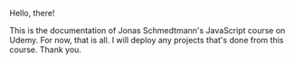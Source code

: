 Hello, there!

This is the documentation of Jonas Schmedtmann's JavaScript course on Udemy. For now, that is all. I will deploy any projects that's done from this course. Thank you.
